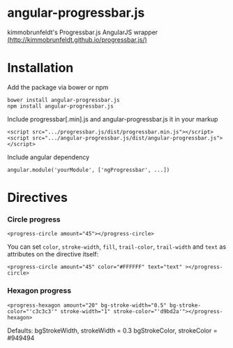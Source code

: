 # angular-progressbar.js
kimmobrunfeldt's Progressbar.js AngularJS wrapper [(http://kimmobrunfeldt.github.io/progressbar.js/)](http://kimmobrunfeldt.github.io/progressbar.js/)

# Installation
Add the package via bower or npm
```
bower install angular-progressbar.js
npm install angular-progressbar.js
```
Include progressbar[.min].js and angular-progressbar.js it in your markup
```
<script src=".../progressbar.js/dist/progressbar.min.js"></script>
<script src=".../angular-progressbar.js/dist/angular-progressbar.js"></script>
```
Include angular dependency
```
angular.module('yourModule', ['ngProgressbar', ...])
```
# Directives
### Circle progress
```
<progress-circle amount="45"></progress-circle>
```

You can set `color`, `stroke-width`, `fill`, `trail-color`, `trail-width` and `text` as attributes on the directive itself:
```
<progress-circle amount="45" color="#FFFFFF" text="text" ></progress-circle>
```

### Hexagon progress
```
<progress-hexagon amount="20" bg-stroke-width="0.5" bg-stroke-color="'c3c3c3'" stroke-width="1" stroke-color="'d9bd2a'"></progress-hexagon>
```

Defaults:
bgStrokeWidth, strokeWidth = 0.3
bgStrokeColor, strokeColor = #949494
